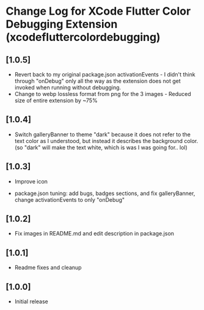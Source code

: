 # Change Log for XCode Flutter Color Debugging Extension (xcodefluttercolordebugging)

## [1.0.5]

- Revert back to my original package.json activationEvents - I didn't think through "onDebug" only all the way
  as the extension does not get invoked when running without debugging.
- Change to webp lossless format from png for the 3 images - Reduced size of entire extension by ~75%

## [1.0.4]

- Switch galleryBanner to theme "dark" because it does not refer to the text color as I understood, but instead it
  describes the background color. (so "dark" will make the text white, which is was I was going for.. lol)

## [1.0.3]

- Improve icon

- package.json tuning: add bugs, badges sections, and fix galleryBanner, change activationEvents to only "onDebug"

## [1.0.2]

- Fix images in README.md and edit description in package.json

## [1.0.1]

- Readme fixes and cleanup

## [1.0.0]

- Initial release
